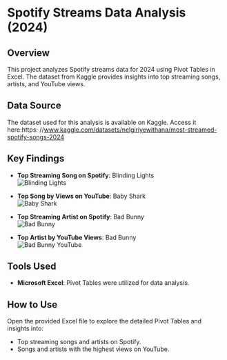 # Spotify Streams Data Analysis (2024)

## Overview

This project analyzes Spotify streams data for 2024 using Pivot Tables in Excel. The dataset from Kaggle provides insights into top streaming songs, artists, and YouTube views.

## Data Source

The dataset used for this analysis is available on Kaggle. Access it here:https: //www.kaggle.com/datasets/nelgiriyewithana/most-streamed-spotify-songs-2024

## Key Findings

- **Top Streaming Song on Spotify**: Blinding Lights  
  ![Blinding Lights](https://github.com/user-attachments/assets/95568ddd-3297-4d88-98a6-754128803c37)

- **Top Song by Views on YouTube**: Baby Shark  
  ![Baby Shark](https://github.com/user-attachments/assets/1de59d5d-b536-47d7-a22d-4488647f3645)

- **Top Streaming Artist on Spotify**: Bad Bunny  
  ![Bad Bunny](https://github.com/user-attachments/assets/9d780bf1-a0db-45b3-9c4c-86107747e06e)

- **Top Artist by YouTube Views**: Bad Bunny  
  ![Bad Bunny YouTube](https://github.com/user-attachments/assets/a043733d-5346-41c8-9d4c-3c75f4c344d7)

## Tools Used

- **Microsoft Excel**: Pivot Tables were utilized for data analysis.

## How to Use

Open the provided Excel file to explore the detailed Pivot Tables and insights into:
- Top streaming songs and artists on Spotify.
- Songs and artists with the highest views on YouTube.

